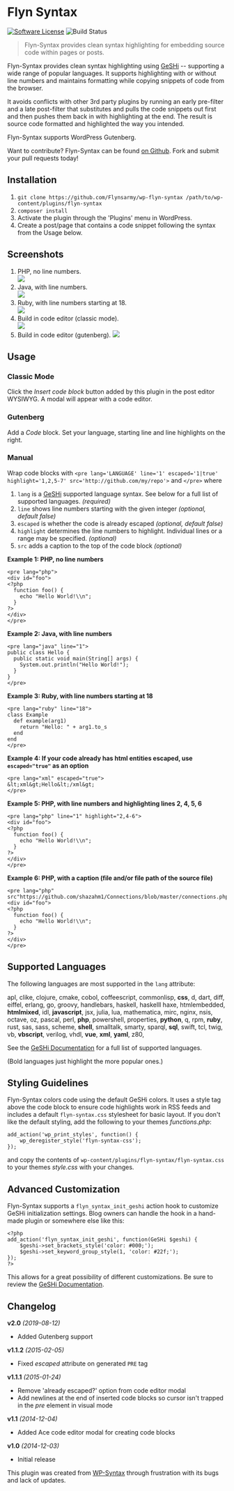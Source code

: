 # Flyn Syntax

[![Software License](https://img.shields.io/badge/license-MIT-brightgreen.svg?style=flat-square)](LICENSE.md)
![Build Status](https://github.com/Flynsarmy/wp-flyn-syntax/workflows/CI/badge.svg)

> Flyn-Syntax provides clean syntax highlighting for embedding source code within pages or posts.

Flyn-Syntax provides clean syntax highlighting using
[GeSHi](https://github.com/GeSHi/geshi-1.0) -- supporting a wide range of popular
languages.  It supports highlighting with or without line numbers and maintains formatting while copying snippets of code
from the browser.

It avoids conflicts with other 3rd party plugins by running an early
pre-filter and a late post-filter that substitutes and pulls the code snippets
out first and then pushes them back in with highlighting at the end.  The
result is source code formatted and highlighted the way you intended.

Flyn-Syntax supports WordPress Gutenberg.

Want to contribute? Flyn-Syntax can be found [on Github](https://github.com/Flynsarmy/wp-flyn-syntax). Fork and submit your pull requests today!

## Installation

1. `git clone https://github.com/Flynsarmy/wp-flyn-syntax /path/to/wp-content/plugins/flyn-syntax`
1. `composer install`
1. Activate the plugin through the 'Plugins' menu in WordPress.
1. Create a post/page that contains a code snippet following the syntax from the Usage below.

## Screenshots

1. PHP, no line numbers.   
![](https://raw.githubusercontent.com/Flynsarmy/wp-flyn-syntax/master/assets/images/screenshots/php-nolines.png)
1. Java, with line numbers.  
![](https://raw.githubusercontent.com/Flynsarmy/wp-flyn-syntax/master/assets/images/screenshots/java-lines.png)
1. Ruby, with line numbers starting at 18.  
![](https://raw.githubusercontent.com/Flynsarmy/wp-flyn-syntax/master/assets/images/screenshots/ruby-18-highlight.png)
1. Build in code editor (classic mode).  
![](https://raw.githubusercontent.com/Flynsarmy/wp-flyn-syntax/master/assets/images/screenshots/code-editor.png)
1. Build in code editor (gutenberg).
![](https://raw.githubusercontent.com/Flynsarmy/wp-flyn-syntax/master/assets/images/screenshots/code-editor-gutenberg.png)

## Usage

### Classic Mode

Click the *Insert code block* button added by this plugin in the post editor WYSIWYG. A modal will appear with a code editor. 

### Gutenberg

Add a *Code* block. Set your language, starting line and line highlights on the right.

### Manual 
Wrap code blocks with `<pre lang='LANGUAGE' line='1' escaped='1|true' highlight='1,2,5-7' src='http://github.com/my/repo'>` and `</pre>` where 

1. `lang` is a [GeSHi](http://qbnz.com/highlighter/) supported language syntax. See below for a full list of supported languages. *(required)*
1. `line` shows line numbers starting with the given integer *(optional, default false)*
1. `escaped` is whether the code is already escaped *(optional, default false)*
1. `highlight` determines the line numbers to highlight. Individual lines or a range may be specified. *(optional)*
1. `src` adds a caption to the top of the code block *(optional)*

**Example 1: PHP, no line numbers**

    <pre lang="php">
    <div id="foo">
    <?php
      function foo() {
        echo "Hello World!\\n";
      }
    ?>
    </div>
    </pre>


**Example 2: Java, with line numbers**

    <pre lang="java" line="1">
    public class Hello {
      public static void main(String[] args) {
        System.out.println("Hello World!");
      }
    }
    </pre>

**Example 3: Ruby, with line numbers starting at 18**

    <pre lang="ruby" line="18">
    class Example
      def example(arg1)
        return "Hello: " + arg1.to_s
      end
    end
    </pre>

**Example 4: If your code already has html entities escaped, use `escaped="true"` as an option**

    <pre lang="xml" escaped="true">
    &lt;xml&gt;Hello&lt;/xml&gt;
    </pre>

**Example 5: PHP, with line numbers and highlighting lines 2, 4, 5, 6**

    <pre lang="php" line="1" highlight="2,4-6">
    <div id="foo">
    <?php
      function foo() {
        echo "Hello World!\\n";
      }
    ?>
    </div>
    </pre>

**Example 6: PHP, with a caption (file and/or file path of the source file)**

    <pre lang="php" src"https://github.com/shazahm1/Connections/blob/master/connections.php">
    <div id="foo">
    <?php
      function foo() {
        echo "Hello World!\\n";
      }
    ?>
    </div>
    </pre>

## Supported Languages

The following languages are most supported in the `lang` attribute:

apl, clike, clojure, cmake, cobol, coffeescript, commonlisp, **css**, d, dart, diff, eiffel, erlang, go, groovy, handlebars, haskell, haskelll haxe, htmlembedded, **htmlmixed**, idl, **javascript**, jsx, julia, lua, mathematica, mirc, nginx, nsis, octave, oz, pascal, perl, **php**, powershell, properties, **python**, q, rpm, **ruby**, rust, sas, sass, scheme, **shell**, smalltalk, smarty, sparql, **sql**, swift, tcl, twig, vb, **vbscript**, verilog, vhdl, **vue**, **xml**, **yaml**, z80, 

See the [GeSHi Documentation](http://qbnz.com/highlighter/geshi-doc.html)
for a full list of supported languages.

(Bold languages just highlight the more popular ones.)

## Styling Guidelines

Flyn-Syntax colors code using the default GeSHi colors. It uses a style tag above
the code block to ensure code highlights work in RSS feeds and includes a default 
`flyn-syntax.css` stylesheet for basic layout.  If you don't like the default
styling, add the following to your themes *functions.php*:

    add_action('wp_print_styles', function() {
        wp_deregister_style('flyn-syntax-css');
    });

and copy the contents of `wp-content/plugins/flyn-syntax/flyn-syntax.css` to 
your themes *style.css* with your changes.

## Advanced Customization

Flyn-Syntax supports a `flyn_syntax_init_geshi` action hook to customize GeSHi
initialization settings.  Blog owners can handle the hook in a hand-made plugin
or somewhere else like this:

    <?php
    add_action('flyn_syntax_init_geshi', function(GeSHi $geshi) {
        $geshi->set_brackets_style('color: #000;');
        $geshi->set_keyword_group_style(1, 'color: #22f;');
    });
    ?>

This allows for a great possibility of different customizations. Be sure to
review the [GeSHi Documentation](http://qbnz.com/highlighter/geshi-doc.html).

## Changelog

**v2.0** *(2019-08-12)*
*  Added Gutenberg support

**v1.1.2** *(2015-02-05)*

*  Fixed *escaped* attribute on generated `PRE` tag

**v1.1.1** *(2015-01-24)*

*  Remove 'already escaped?' option from code editor modal
*  Add newlines at the end of inserted code blocks so cursor isn't trapped in the *pre* element in visual mode

**v1.1** *(2014-12-04)* 

*  Added Ace code editor modal for creating code blocks

**v1.0** *(2014-12-03)* 

*  Initial release

This plugin was created from [WP-Syntax](https://wordpress.org/plugins/wp-syntax/) through frustration with its bugs and lack of updates.